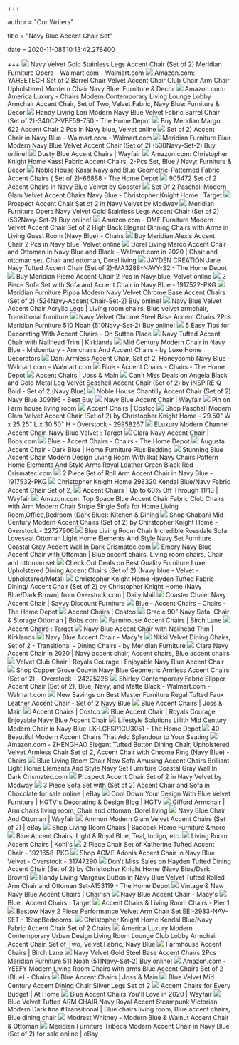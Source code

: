 +++
        
author = "Our Writers"
        
title = "Navy Blue Accent Chair Set"
        
date = 2020-11-08T10:13:42.278400
        
+++
[ ![](https://i5.walmartimages.com/asr/8079862d-974c-4721-afaf-47d98acbe124_1.75d1726b9a651e8fe2860eec0332a80b.jpeg?odnWidth=612&odnHeight=612&odnBg=ffffff)](https://i5.walmartimages.com/asr/8079862d-974c-4721-afaf-47d98acbe124_1.75d1726b9a651e8fe2860eec0332a80b.jpeg?odnWidth=612&odnHeight=612&odnBg=ffffff) Navy Velvet Gold Stainless Legs Accent Chair (Set of 2) Meridian Furniture  Opera - Walmart.com - Walmart.com
[ ![](https://images-na.ssl-images-amazon.com/images/I/715P6aE8V0L._AC_SY355_.jpg)](https://images-na.ssl-images-amazon.com/images/I/715P6aE8V0L._AC_SY355_.jpg) Amazon.com: YAHEETECH Set of 2 Barrel Chair Velvet Accent Chair Club Chair  Arm Chair Upholstered Mordern Chair Navy Blue: Furniture & Decor
[ ![](https://images-na.ssl-images-amazon.com/images/I/61PtNxaOrML._AC_SY355_.jpg)](https://images-na.ssl-images-amazon.com/images/I/61PtNxaOrML._AC_SY355_.jpg) Amazon.com: America Luxury - Chairs Modern Contemporary Living Lounge Lobby Armchair  Accent Chair, Set of Two, Velvet Fabric, Navy Blue: Furniture & Decor
[ ![](https://images.homedepot-static.com/productImages/55585e5b-3ffe-4ce1-a7c1-2cb072d0a99a/svn/navy-blue-handy-living-accent-chairs-340c2-vbf59-750-64_600.jpg)](https://images.homedepot-static.com/productImages/55585e5b-3ffe-4ce1-a7c1-2cb072d0a99a/svn/navy-blue-handy-living-accent-chairs-340c2-vbf59-750-64_600.jpg) Handy Living Lori Modern Navy Blue Velvet Fabric Barrel Chair (Set of  2)-340C2-VBF59-750 - The Home Depot
[ ![](https://www.nfoutlet.com/media/cache/sylius_shop_product_original/5d/ef/9f63c58579969c53f1438a5ad042.jpeg)](https://www.nfoutlet.com/media/cache/sylius_shop_product_original/5d/ef/9f63c58579969c53f1438a5ad042.jpeg) Buy Meridian Margo 622 Accent Chair 2 Pcs in Navy blue, Velvet online
[ ![](https://i5.walmartimages.com/asr/8bc89122-1416-490c-99fb-1f4c04e4e114_1.56cad6dfa273feeb2bedc28689f98812.jpeg)](https://i5.walmartimages.com/asr/8bc89122-1416-490c-99fb-1f4c04e4e114_1.56cad6dfa273feeb2bedc28689f98812.jpeg) Set of 2) Accent Chair in Navy Blue - Walmart.com - Walmart.com
[ ![](https://nyfurnitureoutlets.com/media/cache/sylius_shop_product_original/8c/7d/e8bff7602dde66adf67ea1ea1857.jpeg)](https://nyfurnitureoutlets.com/media/cache/sylius_shop_product_original/8c/7d/e8bff7602dde66adf67ea1ea1857.jpeg) Meridian Furniture Blair Modern Navy Blue Velvet Accent Chair (Set of 2)  (530Navy-Set-2) Buy online!
[ ![](https://secure.img1-fg.wfcdn.com/im/70305649/resize-h310-w310%5Ecompr-r85/1053/105333674/ziaa-performance-velvet-20-barrel-chair-set-of-2.jpg)](https://secure.img1-fg.wfcdn.com/im/70305649/resize-h310-w310%5Ecompr-r85/1053/105333674/ziaa-performance-velvet-20-barrel-chair-set-of-2.jpg) Dusty Blue Accent Chairs | Wayfair
[ ![](https://images-na.ssl-images-amazon.com/images/I/814ncsbklQL._AC_SY355_.jpg)](https://images-na.ssl-images-amazon.com/images/I/814ncsbklQL._AC_SY355_.jpg) Amazon.com: Christopher Knight Home Kassi Fabric Accent Chairs, 2-Pcs Set,  Blue / Navy: Furniture & Decor
[ ![](https://images.homedepot-static.com/productImages/487107c5-583b-4f5c-a964-fb1b8ba74a41/svn/navy-and-blue-noble-house-accent-chairs-66888-64_1000.jpg)](https://images.homedepot-static.com/productImages/487107c5-583b-4f5c-a964-fb1b8ba74a41/svn/navy-and-blue-noble-house-accent-chairs-66888-64_1000.jpg) Noble House Kassi Navy and Blue Geometric-Patterned Fabric Accent Chairs ( Set of 2)-66888 - The Home Depot
[ ![](https://www.furnituredepot.com/cachedimages/a/a1a6434f3fd10ab51cfc3714f9e5e0be.image.1046x904.jpg)](https://www.furnituredepot.com/cachedimages/a/a1a6434f3fd10ab51cfc3714f9e5e0be.image.1046x904.jpg) 905472 Set of 2 Accent Chairs in Navy Blue Velvet by Coaster
[ ![](https://target.scene7.com/is/image/Target/GUEST_3cc6e6da-7e85-4fee-9889-b044c918ee5e?wid=488&hei=488&fmt=pjpeg)](https://target.scene7.com/is/image/Target/GUEST_3cc6e6da-7e85-4fee-9889-b044c918ee5e?wid=488&hei=488&fmt=pjpeg) Set Of 2 Paschall Modern Glam Velvet Accent Chairs Navy Blue - Christopher  Knight Home : Target
[ ![](https://www.furnituredepot.com/cachedimages/4/4c333c55d2f58a56199771cff5b1fed5.image.1024x1024.jpg)](https://www.furnituredepot.com/cachedimages/4/4c333c55d2f58a56199771cff5b1fed5.image.1024x1024.jpg) Prospect Accent Chair Set of 2 in Navy Velvet by Modway
[ ![](https://nyfurnitureoutlets.com/media/cache/sylius_shop_product_original/e3/37/ec35350a80b8af7cff6f4acc08d6.jpeg)](https://nyfurnitureoutlets.com/media/cache/sylius_shop_product_original/e3/37/ec35350a80b8af7cff6f4acc08d6.jpeg) Meridian Furniture Opera Navy Velvet Gold Stainless Legs Accent Chair (Set  of 2) (532Navy-Set-2) Buy online!
[ ![](https://images-na.ssl-images-amazon.com/images/I/518WrjhpjYL._AC_SX522_.jpg)](https://images-na.ssl-images-amazon.com/images/I/518WrjhpjYL._AC_SX522_.jpg) Amazon.com - DMF Furniture Modern Velvet Accent Chair Set of 2 High Back  Elegant Dinning Chairs with Arms in Living Guest Room (Navy Blue) - Chairs
[ ![](https://www.nfoutlet.com/media/cache/sylius_shop_product_original/c4/7c/79fe395c37af37b6235380807042.jpeg)](https://www.nfoutlet.com/media/cache/sylius_shop_product_original/c4/7c/79fe395c37af37b6235380807042.jpeg) Buy Meridian Alexis Accent Chair 2 Pcs in Navy blue, Velvet online
[ ![](https://i.pinimg.com/474x/37/b7/5f/37b75f14c274b286b746b094aed65677.jpg)](https://i.pinimg.com/474x/37/b7/5f/37b75f14c274b286b746b094aed65677.jpg) Dorel Living Marco Accent Chair and Ottoman in Navy Blue and Black -  Walmart.com in 2020 | Chair and ottoman set, Chair and ottoman, Dorel living
[ ![](https://images.homedepot-static.com/productImages/bd26d677-ebdb-49c7-9464-ce87ee35dc86/svn/navy-jayden-creation-accent-chairs-ma3288-navy-s2-64_600.jpg)](https://images.homedepot-static.com/productImages/bd26d677-ebdb-49c7-9464-ce87ee35dc86/svn/navy-jayden-creation-accent-chairs-ma3288-navy-s2-64_600.jpg) JAYDEN CREATION Jane Navy Tufted Accent Chair (Set of 2)-MA3288-NAVY-S2 -  The Home Depot
[ ![](https://www.nfoutlet.com/media/cache/sylius_shop_product_original/76/0a/942c51f68c2480729d4ea60c7e50.jpeg)](https://www.nfoutlet.com/media/cache/sylius_shop_product_original/76/0a/942c51f68c2480729d4ea60c7e50.jpeg) Buy Meridian Pierre Accent Chair 2 Pcs in Navy blue, Velvet online
[ ![](https://media.cymaxstores.com/Images/5013/1917522-5-L.jpg)](https://media.cymaxstores.com/Images/5013/1917522-5-L.jpg) 2 Piece Sofa Set with Sofa and Accent Chair in Navy Blue - 1917522-PKG
[ ![](https://nyfurnitureoutlets.com/media/cache/sylius_shop_product_original/f4/af/e1fc38264007462a770a571425af.jpeg)](https://nyfurnitureoutlets.com/media/cache/sylius_shop_product_original/f4/af/e1fc38264007462a770a571425af.jpeg) Meridian Furniture Pippa Modern Navy Velvet Chrome Base Accent Chairs (Set  of 2) (524Navy-Accent Chair-Set-2) Buy online!
[ ![](https://i.pinimg.com/originals/0f/f6/ea/0ff6ea1a9a58b7a1691cbe1f1f77e551.jpg)](https://i.pinimg.com/originals/0f/f6/ea/0ff6ea1a9a58b7a1691cbe1f1f77e551.jpg) Navy Blue Velvet Accent Chair Acrylic Legs | Living room chairs, Blue  velvet armchair, Transitional furniture
[ ![](https://nyfurnitureoutlets.com/media/cache/sylius_shop_product_original/d2/97/e9607d8ef479d709b860551e3e51.jpeg)](https://nyfurnitureoutlets.com/media/cache/sylius_shop_product_original/d2/97/e9607d8ef479d709b860551e3e51.jpeg) Navy Velvet Chrome Steel Base Accent Chairs 2Pcs Meridian Furniture 510  Noah (510Navy-Set-2) Buy online!
[ ![](https://www.onsuttonplace.com/wp-content/uploads/2018/07/navy-blue-accent-chair-fi.jpg)](https://www.onsuttonplace.com/wp-content/uploads/2018/07/navy-blue-accent-chair-fi.jpg) 5 Easy Tips for Decorating With Accent Chairs - On Sutton Place
[ ![](https://images.kirklands.com/is/image/Kirklands/202354_1?$tProduct$)](https://images.kirklands.com/is/image/Kirklands/202354_1?$tProduct$) Navy Tufted Accent Chair with Nailhead Trim | Kirklands
[ ![](https://st.hzcdn.com/simgs/a2f13ec70ca260e4_4-1805/home-design.jpg)](https://st.hzcdn.com/simgs/a2f13ec70ca260e4_4-1805/home-design.jpg) Mid Century Modern Chair in Navy Blue - Midcentury - Armchairs And Accent  Chairs - by Luxe Home Decorators
[ ![](https://i5.walmartimages.com/asr/c1918735-aeaa-4b55-8c3e-89b0c5c36504_1.d686e09a0eb28353236e67bbe4e4611b.jpeg)](https://i5.walmartimages.com/asr/c1918735-aeaa-4b55-8c3e-89b0c5c36504_1.d686e09a0eb28353236e67bbe4e4611b.jpeg) Dani Armless Accent Chair, Set of 2, Honeycomb Navy Blue - Walmart.com -  Walmart.com
[ ![](https://images.homedepot-static.com/productImages/455bd7f4-5b5c-457c-bdc6-3c030e8afd25/svn/navy-modway-accent-chairs-eei-3434-nav-64_400.jpg)](https://images.homedepot-static.com/productImages/455bd7f4-5b5c-457c-bdc6-3c030e8afd25/svn/navy-modway-accent-chairs-eei-3434-nav-64_400.jpg) Blue - Accent Chairs - Chairs - The Home Depot
[ ![](https://secure.img1-fg.wfcdn.com/im/27878046/resize-h600-w600%5Ecompr-r85/5209/52097729/Accent+Chairs.jpg)](https://secure.img1-fg.wfcdn.com/im/27878046/resize-h600-w600%5Ecompr-r85/5209/52097729/Accent+Chairs.jpg) Accent Chairs | Joss & Main
[ ![](https://images.prod.meredith.com/product/aa86893bf862efa4e8a3510a7247213c/1592733648310/l/angela-black-and-gold-metal-leg-velvet-seashell-accent-chair-set-of-2-by-inspire-q-bold-navy-blue)](https://images.prod.meredith.com/product/aa86893bf862efa4e8a3510a7247213c/1592733648310/l/angela-black-and-gold-metal-leg-velvet-seashell-accent-chair-set-of-2-by-inspire-q-bold-navy-blue) Can't Miss Deals on Angela Black and Gold Metal Leg Velvet Seashell Accent  Chair (Set of 2) by iNSPIRE Q Bold - Set of 2 (Navy Blue)
[ ![](https://pisces.bbystatic.com/image2/BestBuy_US/images/products/6422/6422988cv11d.jpg)](https://pisces.bbystatic.com/image2/BestBuy_US/images/products/6422/6422988cv11d.jpg) Noble House Chantilly Accent Chair (Set of 2) Navy Blue 309196 - Best Buy
[ ![](https://secure.img1-ag.wfcdn.com/im/92842309/resize-h600-w600%5Ecompr-r85/1179/117958331/Accent+Chair+Navy+Blue+Set+Of+2+%28Set+of+2%29.jpg)](https://secure.img1-ag.wfcdn.com/im/92842309/resize-h600-w600%5Ecompr-r85/1179/117958331/Accent+Chair+Navy+Blue+Set+Of+2+%28Set+of+2%29.jpg) Navy Blue Accent Chair | Wayfair
[ ![](https://i.pinimg.com/originals/93/0c/5d/930c5d878bfcf18b9d3a1ba90b824064.jpg)](https://i.pinimg.com/originals/93/0c/5d/930c5d878bfcf18b9d3a1ba90b824064.jpg) Pin on Farm house living room
[ ![](https://images.costco-static.com/ImageDelivery/imageService?profileId=12026540&imageId=100385817-847__1&recipeName=350)](https://images.costco-static.com/ImageDelivery/imageService?profileId=12026540&imageId=100385817-847__1&recipeName=350) Accent Chairs | Costco
[ ![](https://ak1.ostkcdn.com/images/products/29958267/Paschall-Modern-Glam-Velvet-Accent-Chair-Set-of-2-by-Christopher-Knight-Home-29.50-W-x-25.25-L-x-30.50-H-e1ad8acb-7db3-4363-a28d-465b125fbcca.jpg)](https://ak1.ostkcdn.com/images/products/29958267/Paschall-Modern-Glam-Velvet-Accent-Chair-Set-of-2-by-Christopher-Knight-Home-29.50-W-x-25.25-L-x-30.50-H-e1ad8acb-7db3-4363-a28d-465b125fbcca.jpg) Shop Paschall Modern Glam Velvet Accent Chair (Set of 2) by Christopher  Knight Home - 29.50" W x 25.25" L x 30.50" H - Overstock - 29958267
[ ![](https://target.scene7.com/is/image/Target/GUEST_68d23185-8c49-431d-a438-3e3ab2b8d90e?wid=488&hei=488&fmt=pjpeg)](https://target.scene7.com/is/image/Target/GUEST_68d23185-8c49-431d-a438-3e3ab2b8d90e?wid=488&hei=488&fmt=pjpeg) ELuxury Modern Channel Accent Chair, Navy Blue Velvet : Target
[ ![](https://productimages.mybobs.com/20058844002/20058844002_gallery_01_wide.jpg)](https://productimages.mybobs.com/20058844002/20058844002_gallery_01_wide.jpg) Clara Navy Accent Chair | Bobs.com
[ ![](https://images.homedepot-static.com/productImages/e73528a8-50fa-4674-b6de-b32541623d5b/svn/blue-and-white-and-dark-brown-noble-house-accent-chairs-42699-64_400.jpg)](https://images.homedepot-static.com/productImages/e73528a8-50fa-4674-b6de-b32541623d5b/svn/blue-and-white-and-dark-brown-noble-house-accent-chairs-42699-64_400.jpg) Blue - Accent Chairs - Chairs - The Home Depot
[ ![](https://homefurn.com/images/thumbs/0002263_augusta-accent-chair-dark-blue_850.jpeg)](https://homefurn.com/images/thumbs/0002263_augusta-accent-chair-dark-blue_850.jpeg) Augusta Accent Chair - Dark Blue | Home Furniture Plus Bedding
[ ![](http://www.crismatec.com/python/ac/stunning-blue-accent-chair-modern-design-living-room-with-ikat_home-elements-and-style.jpg)](http://www.crismatec.com/python/ac/stunning-blue-accent-chair-modern-design-living-room-with-ikat_home-elements-and-style.jpg) Stunning Blue Accent Chair Modern Design Living Room With Ikat Navy Chairs  Pattern Home Elements And Style Arms Royal Leather Green Black Red  Crismatec.com
[ ![](https://media.cymaxstores.com/Images/5013/1917532-L.jpg)](https://media.cymaxstores.com/Images/5013/1917532-L.jpg) 2 Piece Set of Roll Arm Accent Chair in Navy Blue - 1917532-PKG
[ ![](https://c.shld.net/rpx/i/s/pi/mp/27954/prod_14206919217?src=http%3A%2F%2Fgm-images.amiventures.net%2FAMI2%2FB071P73L7D_L1.jpg&d=5f818d7fbce0214b1b5614e8318487a72e65fcc2&?hei=64&wid=64&qlt=50)](https://c.shld.net/rpx/i/s/pi/mp/27954/prod_14206919217?src=http%3A%2F%2Fgm-images.amiventures.net%2FAMI2%2FB071P73L7D_L1.jpg&d=5f818d7fbce0214b1b5614e8318487a72e65fcc2&?hei=64&wid=64&qlt=50) Christopher Knight Home 298320 Kendal Blue/Navy Fabric Accent Chair Set of  2,
[ ![](https://secure.img1-fg.wfcdn.com/im/64091119/resize-h600-w600%5Ecompr-r85/9988/99885278/Accent+Chairs.jpg)](https://secure.img1-fg.wfcdn.com/im/64091119/resize-h600-w600%5Ecompr-r85/9988/99885278/Accent+Chairs.jpg) Accent Chairs | Up to 60% Off Through 11/13 | Wayfair
[ ![](https://images-na.ssl-images-amazon.com/images/I/81ANQL9UTYL._AC_SX522_.jpg)](https://images-na.ssl-images-amazon.com/images/I/81ANQL9UTYL._AC_SX522_.jpg) Amazon.com: Top Space Blue Accent Chair Fabric Club Chairs with Arm Modern  Chair Stripe Single Sofa for Home Living Room,Office,Bedroom (Dark Blue):  Kitchen & Dining
[ ![](https://ak1.ostkcdn.com/images/products/22727906/Chabani-Mid-Century-Modern-Accent-Chairs-Set-of-2-by-Chirstopher-Knight-Home-7174f2a4-50d3-4a69-809c-06a905404763.jpg)](https://ak1.ostkcdn.com/images/products/22727906/Chabani-Mid-Century-Modern-Accent-Chairs-Set-of-2-by-Chirstopher-Knight-Home-7174f2a4-50d3-4a69-809c-06a905404763.jpg) Shop Chabani Mid-Century Modern Accent Chairs (Set of 2) by Chirstopher  Knight Home - Overstock - 22727906
[ ![](http://www.crismatec.com/python/ac/blue-living-room-chair-incredible-rossdale-sofa-loveseat-ottoman_home-elements-and-style.jpg)](http://www.crismatec.com/python/ac/blue-living-room-chair-incredible-rossdale-sofa-loveseat-ottoman_home-elements-and-style.jpg) Blue Living Room Chair Incredible Rossdale Sofa Loveseat Ottoman Light Home  Elements And Style Navy Set Furniture Coastal Gray Accent Wall In Dark  Crismatec.com
[ ![](https://i.pinimg.com/originals/a9/c8/f7/a9c8f7687757b4f7e818f569fa3595df.jpg)](https://i.pinimg.com/originals/a9/c8/f7/a9c8f7687757b4f7e818f569fa3595df.jpg) Emery Navy Blue Accent Chair with Ottoman | Blue accent chairs, Living room  chairs, Chair and ottoman set
[ ![](https://images.prod.meredith.com/product/ba2ff22ed883ef62aec3952c76e02d08/1576930721244/l/best-quality-furniture-luxe-upholstered-dining-accent-chairs-set-of-2-navy-blue-velvet-upholstered-metal)](https://images.prod.meredith.com/product/ba2ff22ed883ef62aec3952c76e02d08/1576930721244/l/best-quality-furniture-luxe-upholstered-dining-accent-chairs-set-of-2-navy-blue-velvet-upholstered-metal) Check Out Deals on Best Quality Furniture Luxe Upholstered Dining Accent  Chairs (Set of 2) (Navy blue - Velvet - Upholstered/Metal)
[ ![](https://ak1.ostkcdn.com/images/products/9010691/Hayden-Tufted-Fabric-Dining-Accent-Chair-Set-of-2-by-Christopher-Knight-Home-bb695050-623e-4156-b347-bec2dbd947b4_320.jpg)](https://ak1.ostkcdn.com/images/products/9010691/Hayden-Tufted-Fabric-Dining-Accent-Chair-Set-of-2-by-Christopher-Knight-Home-bb695050-623e-4156-b347-bec2dbd947b4_320.jpg) Christopher Knight Home Hayden Tufted Fabric Dining/ Accent Chair (Set of  2) by Christopher Knight Home (Navy Blue/Dark Brown) from Overstock.com |  Daily Mail
[ ![](https://cdn2.bigcommerce.com/n-d57o0b/fzl9b4/products/20089/images/101457/Chalet_Sofa_and_Love__96967.1581723409.1280.1280.jpg?c=2)](https://cdn2.bigcommerce.com/n-d57o0b/fzl9b4/products/20089/images/101457/Chalet_Sofa_and_Love__96967.1581723409.1280.1280.jpg?c=2) Coaster Chalet Navy Accent Chair | Savvy Discount Furniture
[ ![](https://images.homedepot-static.com/productImages/529c37ff-6f85-4721-a0ef-bb0e8754f3cc/svn/navy-blue-noble-house-accent-chairs-12599-64_400.jpg)](https://images.homedepot-static.com/productImages/529c37ff-6f85-4721-a0ef-bb0e8754f3cc/svn/navy-blue-noble-house-accent-chairs-12599-64_400.jpg) Blue - Accent Chairs - Chairs - The Home Depot
[ ![](https://images.costco-static.com/ImageDelivery/imageService?profileId=12026540&imageId=100569368-847__1&recipeName=350)](https://images.costco-static.com/ImageDelivery/imageService?profileId=12026540&imageId=100569368-847__1&recipeName=350) Accent Chairs | Costco
[ ![](https://productimages.mybobs.com/20060062/20060062_gallery_01_wide.jpg)](https://productimages.mybobs.com/20060062/20060062_gallery_01_wide.jpg) Gracie 90" Navy Sofa, Chair & Storage Ottoman | Bobs.com
[ ![](https://secure.img1-fg.wfcdn.com/im/35219411/resize-h600-w600%5Ecompr-r85/7400/74002678/Accent+Chairs.jpg)](https://secure.img1-fg.wfcdn.com/im/35219411/resize-h600-w600%5Ecompr-r85/7400/74002678/Accent+Chairs.jpg) Farmhouse Accent Chairs | Birch Lane
[ ![](https://target.scene7.com/is/image/Target//GUEST_6327ab47-45f7-463e-b632-18783c46a05b?wid=315&hei=315&qlt=60&fmt=pjpeg)](https://target.scene7.com/is/image/Target//GUEST_6327ab47-45f7-463e-b632-18783c46a05b?wid=315&hei=315&qlt=60&fmt=pjpeg) Accent Chairs : Target
[ ![](https://images.kirklands.com/is/image/Kirklands/169103?$tProduct$)](https://images.kirklands.com/is/image/Kirklands/169103?$tProduct$) Navy Blue Accent Chair with Nailhead Trim | Kirklands
[ ![](https://slimages.macysassets.com/is/image/MCY/products/0/optimized/17724320_fpx.tif?$browse$&wid=224&fmt=jpeg)](https://slimages.macysassets.com/is/image/MCY/products/0/optimized/17724320_fpx.tif?$browse$&wid=224&fmt=jpeg) Navy Blue Accent Chair - Macy's
[ ![](https://st.hzcdn.com/simgs/46e12cae0db1c272_9-7309/home-design.jpg)](https://st.hzcdn.com/simgs/46e12cae0db1c272_9-7309/home-design.jpg) Nikki Velvet Dining Chairs, Set of 2 - Transitional - Dining Chairs - by  Meridian Furniture
[ ![](https://i.pinimg.com/originals/a6/5a/35/a65a3571e0c5cc44ae70d49bde6e0db4.jpg)](https://i.pinimg.com/originals/a6/5a/35/a65a3571e0c5cc44ae70d49bde6e0db4.jpg) Clara Navy Accent Chair in 2020 | Navy accent chair, Accent chairs, Blue  accent chairs
[ ![](https://laperla-london.com/wp-content/uploads/2017/11/Velvet-Club-Chair.jpg)](https://laperla-london.com/wp-content/uploads/2017/11/Velvet-Club-Chair.jpg) Velvet Club Chair | Royals Courage : Enjoyable Navy Blue Accent Chair
[ ![](https://ak1.ostkcdn.com/images/products/24225228/Handy-Living-Brodee-Navy-Blue-Geometric-Armless-Accent-Chairs-Set-of-2-c10c56fc-6116-4b4b-8322-4ed3da1ca2a3.jpg)](https://ak1.ostkcdn.com/images/products/24225228/Handy-Living-Brodee-Navy-Blue-Geometric-Armless-Accent-Chairs-Set-of-2-c10c56fc-6116-4b4b-8322-4ed3da1ca2a3.jpg) Shop Copper Grove Couvin Navy Blue Geometric Armless Accent Chairs (Set of  2) - Overstock - 24225228
[ ![](https://i5.walmartimages.com/asr/bdaafe4a-35a9-4234-8066-c7235442128a_1.9cea35aecd9fdb04d1436a58e97aa180.jpeg?odnWidth=612&odnHeight=612&odnBg=ffffff)](https://i5.walmartimages.com/asr/bdaafe4a-35a9-4234-8066-c7235442128a_1.9cea35aecd9fdb04d1436a58e97aa180.jpeg?odnWidth=612&odnHeight=612&odnBg=ffffff) Shirley Contemporary Fabric Slipper Accent Chair (Set of 2), Blue, Navy,  and Matte Black - Walmart.com - Walmart.com
[ ![](https://images.prod.meredith.com/product/150a6c68023bd4151880e43b9e374dd5/1515822692429/l/best-master-furniture-regal-tufted-faux-leather-accent-chair-set-of-2-navy-blue)](https://images.prod.meredith.com/product/150a6c68023bd4151880e43b9e374dd5/1515822692429/l/best-master-furniture-regal-tufted-faux-leather-accent-chair-set-of-2-navy-blue) New Savings on Best Master Furniture Regal Tufted Faux Leather Accent Chair  - Set of 2 Navy Blue
[ ![](https://secure.img1-fg.wfcdn.com/im/90790989/resize-h310-w310%5Ecompr-r85/8340/83403910/krause-wingback-chair.jpg)](https://secure.img1-fg.wfcdn.com/im/90790989/resize-h310-w310%5Ecompr-r85/8340/83403910/krause-wingback-chair.jpg) Blue Accent Chairs | Joss & Main
[ ![](https://images.costco-static.com/ImageDelivery/imageService?profileId=12026540&imageId=100569431-847__1&recipeName=350)](https://images.costco-static.com/ImageDelivery/imageService?profileId=12026540&imageId=100569431-847__1&recipeName=350) Accent Chairs | Costco
[ ![](https://laperla-london.com/wp-content/uploads/2017/11/Blue-Accent-Chair.jpg)](https://laperla-london.com/wp-content/uploads/2017/11/Blue-Accent-Chair.jpg) Blue Accent Chair | Royals Courage : Enjoyable Navy Blue Accent Chair
[ ![](https://images.homedepot-static.com/productImages/c70c272d-8fb5-4df7-8c53-85642593c60f/svn/navy-blue-lifestyle-solutions-accent-chairs-lk-lgfsp1gu3051-64_1000.jpg)](https://images.homedepot-static.com/productImages/c70c272d-8fb5-4df7-8c53-85642593c60f/svn/navy-blue-lifestyle-solutions-accent-chairs-lk-lgfsp1gu3051-64_1000.jpg) Lifestyle Solutions Lillith Mid Century Modern Chair in Navy Blue-LK-LGFSP1GU3051  - The Home Depot
[ ![](http://cdn.home-designing.com/wp-content/uploads/2017/11/blue-leather-with-studding-modern-accent-chairs-600x631.jpg)](http://cdn.home-designing.com/wp-content/uploads/2017/11/blue-leather-with-studding-modern-accent-chairs-600x631.jpg) 40 Beautiful Modern Accent Chairs That Add Splendour to Your Seating
[ ![](https://images-na.ssl-images-amazon.com/images/I/71ONP9Gw1OL._AC_SL1500_.jpg)](https://images-na.ssl-images-amazon.com/images/I/71ONP9Gw1OL._AC_SL1500_.jpg) Amazon.com - ZHENGHAO Elegant Tufted Button Dining Chair, Upholstered  Velvet Armless Chair Set of 2, Accent Chair with Chrome Ring (Navy Blue) -  Chairs
[ ![](http://www.crismatec.com/python/ac/blue-living-room-chair-new-sofa-amusing-accent-chairs-brilliant_home-elements-and-style.jpg)](http://www.crismatec.com/python/ac/blue-living-room-chair-new-sofa-amusing-accent-chairs-brilliant_home-elements-and-style.jpg) Blue Living Room Chair New Sofa Amusing Accent Chairs Brilliant Light Home  Elements And Style Navy Set Furniture Coastal Gray Wall In Dark  Crismatec.com
[ ![](https://www.furnituredepot.com/cachedimages/8/892c701ddcbd0943ffbf0b5d87d54762.image.1024x1024.jpg)](https://www.furnituredepot.com/cachedimages/8/892c701ddcbd0943ffbf0b5d87d54762.image.1024x1024.jpg) Prospect Accent Chair Set of 2 in Navy Velvet by Modway
[ ![](https://i.ebayimg.com/images/g/23IAAOSwLdJcoY0Z/s-l1600.jpg)](https://i.ebayimg.com/images/g/23IAAOSwLdJcoY0Z/s-l1600.jpg) 3 Piece Sofa Set with (Set of 2) Accent Chair and Sofa in Chocolate for  sale online | eBay
[ ![](https://hgtvhome.sndimg.com/content/dam/images/hgtv/fullset/2013/4/23/1/DP_Shirry-Dolgin-Seating-Area-Blue-Chairs_s3x4.jpg.rend.hgtvcom.616.822.suffix/1400978284747.jpeg)](https://hgtvhome.sndimg.com/content/dam/images/hgtv/fullset/2013/4/23/1/DP_Shirry-Dolgin-Seating-Area-Blue-Chairs_s3x4.jpg.rend.hgtvcom.616.822.suffix/1400978284747.jpeg) Cool Down Your Design With Blue Velvet Furniture | HGTV's Decorating &  Design Blog | HGTV
[ ![](https://i.pinimg.com/originals/e2/d7/4a/e2d74a81c3ccc0a33ece4832bdbbed81.jpg)](https://i.pinimg.com/originals/e2/d7/4a/e2d74a81c3ccc0a33ece4832bdbbed81.jpg) Gifford Armchair | Arm chairs living room, Chair and ottoman, Dorel living
[ ![](https://secure.img1-fg.wfcdn.com/im/67685441/resize-h600-w600%5Ecompr-r85/7184/71846174/Garren+Club+Chair.jpg)](https://secure.img1-fg.wfcdn.com/im/67685441/resize-h600-w600%5Ecompr-r85/7184/71846174/Garren+Club+Chair.jpg) Navy Blue Chair And Ottoman | Wayfair
[ ![](https://s3-us-west-1.amazonaws.com/images.noblehouse/63537.00NBLU/63537.00NBLU_28.jpg)](https://s3-us-west-1.amazonaws.com/images.noblehouse/63537.00NBLU/63537.00NBLU_28.jpg) Ammon Modern Glam Velvet Accent Chairs (Set of 2) | eBay
[ ![](https://www.badcock.com/images/thumbs/0015248_ashburn-ii-accent-chair_500.jpeg)](https://www.badcock.com/images/thumbs/0015248_ashburn-ii-accent-chair_500.jpeg) Shop Living Room Chairs | Badcock Home Furniture &more
[ ![](https://images-na.ssl-images-amazon.com/images/I/41rsQPoa72L.jpg)](https://images-na.ssl-images-amazon.com/images/I/41rsQPoa72L.jpg) Blue Accent Chairs: Light & Royal Blue, Teal, Indigo, etc.
[ ![](https://media.kohlsimg.com/is/image/kohls/1949016_Navy_Pattern?wid=240&hei=240&op_sharpen=1)](https://media.kohlsimg.com/is/image/kohls/1949016_Navy_Pattern?wid=240&hei=240&op_sharpen=1) Living Room Accent Chairs | Kohl's
[ ![](https://media.cymaxstores.com/Images/5013/1921658-1-L.jpg)](https://media.cymaxstores.com/Images/5013/1921658-1-L.jpg) 2 Piece Chair Set of Katherine Tufted Accent Chair - 1921658-PKG
[ ![](https://ak1.ostkcdn.com/images/products/is/images/direct/69db819c1804d75e87d1e5c4de72360346cebc95/ACME-Adonis-Accent-Chair-in-Navy-Blue-Velvet.jpg)](https://ak1.ostkcdn.com/images/products/is/images/direct/69db819c1804d75e87d1e5c4de72360346cebc95/ACME-Adonis-Accent-Chair-in-Navy-Blue-Velvet.jpg) Shop ACME Adonis Accent Chair in Navy Blue Velvet - Overstock - 31747290
[ ![](https://images.prod.meredith.com/product/d15e598bee635b98f843544644fa962e/1576930893946/l/hayden-tufted-fabric-dining-accent-chair-set-of-2-by-christopher-knight-home-navy-blue-dark-brown)](https://images.prod.meredith.com/product/d15e598bee635b98f843544644fa962e/1576930893946/l/hayden-tufted-fabric-dining-accent-chair-set-of-2-by-christopher-knight-home-navy-blue-dark-brown) Don't Miss Sales on Hayden Tufted Dining Accent Chair (Set of 2) by  Christopher Knight Home (Navy Blue/Dark Brown)
[ ![](https://images.homedepot-static.com/productImages/50192f7d-012a-4534-a0fb-518b4edb362d/svn/navy-blue-handy-living-accent-chairs-a153119-64_600.jpg)](https://images.homedepot-static.com/productImages/50192f7d-012a-4534-a0fb-518b4edb362d/svn/navy-blue-handy-living-accent-chairs-a153119-64_600.jpg) Handy Living Margaux Button in Navy Blue Velvet Tufted Rolled Arm Chair and  Ottoman Set-A153119 - The Home Depot
[ ![](https://chairish-prod.freetls.fastly.net/image/product/sized/f080c017-6271-4663-8de1-7b0d22b85682/mid-20th-century-faux-bois-dining-chairs-set-of-4-4711?aspect=max&width=270&height=270)](https://chairish-prod.freetls.fastly.net/image/product/sized/f080c017-6271-4663-8de1-7b0d22b85682/mid-20th-century-faux-bois-dining-chairs-set-of-4-4711?aspect=max&width=270&height=270) Vintage & New Navy Blue Accent Chairs | Chairish
[ ![](https://slimages.macysassets.com/is/image/MCY/products/1/optimized/3270701_fpx.tif?$browse$&wid=224&fmt=jpeg)](https://slimages.macysassets.com/is/image/MCY/products/1/optimized/3270701_fpx.tif?$browse$&wid=224&fmt=jpeg) Navy Blue Accent Chair - Macy's
[ ![](https://target.scene7.com/is/image/Target/GUEST_26e2fb3b-8ed6-49d9-a085-aff27e65bd0e)](https://target.scene7.com/is/image/Target/GUEST_26e2fb3b-8ed6-49d9-a085-aff27e65bd0e) Blue : Accent Chairs : Target
[ ![](https://cdn.shopify.com/s/files/1/0434/1104/6567/products/fi697dglx4tnmkjqu1x2_600x.jpg?v=1597794658)](https://cdn.shopify.com/s/files/1/0434/1104/6567/products/fi697dglx4tnmkjqu1x2_600x.jpg?v=1597794658) Accent Chairs & Living Room Chairs - Pier 1
[ ![](https://cdn.1stopbedrooms.com/media/catalog/product/b/e/bestow-navy-2-piece-performance-velvet-arm-chair-set-eei-2983-nav-set_qb13205524.jpg)](https://cdn.1stopbedrooms.com/media/catalog/product/b/e/bestow-navy-2-piece-performance-velvet-arm-chair-set-eei-2983-nav-set_qb13205524.jpg) Bestow Navy 2 Piece Performance Velvet Arm Chair Set EEI-2983-NAV-SET -  1StopBedrooms.
[ ![](https://ak1.ostkcdn.com/images/products/30564817/Cortesi-Home-Kendall-Dining-Chairs-Walnut-Color-with-Fabric-Teal-Blue-Set-of-2-38faa5ef-75d2-4e49-a608-a81dd4d356e4.jpg)](https://ak1.ostkcdn.com/images/products/30564817/Cortesi-Home-Kendall-Dining-Chairs-Walnut-Color-with-Fabric-Teal-Blue-Set-of-2-38faa5ef-75d2-4e49-a608-a81dd4d356e4.jpg) Christopher Knight Home Kendal Blue/Navy Fabric Accent Chair Set of 2 Chairs
[ ![](https://c.shld.net/rpx/i/s/pi/mp/10153761/prod_17278644724?src=http%3A%2F%2Fres.cloudinary.com%2Fhouse-bound%2Fimage%2Fupload%2FHBMW%2FEEI-3153-NAV-SET_5_.jpg&d=bb7c3f86ef5d6a43d49a1e4cd979b96de486ecf7&hei=333&wid=333&op_sharpen=1)](https://c.shld.net/rpx/i/s/pi/mp/10153761/prod_17278644724?src=http%3A%2F%2Fres.cloudinary.com%2Fhouse-bound%2Fimage%2Fupload%2FHBMW%2FEEI-3153-NAV-SET_5_.jpg&d=bb7c3f86ef5d6a43d49a1e4cd979b96de486ecf7&hei=333&wid=333&op_sharpen=1) America Luxury Modern Contemporary Urban Design Living Room Lounge Club  Lobby Armchair Accent Chair, Set of Two, Velvet Fabric, Navy Blue
[ ![](https://secure.img1-fg.wfcdn.com/im/62410060/resize-h310-w310%5Ecompr-r85/6082/60820689/sauer-armchair.jpg)](https://secure.img1-fg.wfcdn.com/im/62410060/resize-h310-w310%5Ecompr-r85/6082/60820689/sauer-armchair.jpg) Farmhouse Accent Chairs | Birch Lane
[ ![](https://nyfurnitureoutlets.com/media/cache/sylius_shop_product_original/4f/4b/d8de173c0af307ec3a8a3c0c5766.jpeg)](https://nyfurnitureoutlets.com/media/cache/sylius_shop_product_original/4f/4b/d8de173c0af307ec3a8a3c0c5766.jpeg) Navy Velvet Gold Steel Base Accent Chairs 2Pcs Meridian Furniture 511 Noah  (511Navy-Set-2) Buy online!
[ ![](https://images-na.ssl-images-amazon.com/images/I/71S-4P%2BtsqL._AC_SX522_.jpg)](https://images-na.ssl-images-amazon.com/images/I/71S-4P%2BtsqL._AC_SX522_.jpg) Amazon.com - YEEFY Modern Living Room Chairs with arms Blue Accent Chairs  Set of 2 (Blue) - Chairs
[ ![](https://secure.img1-fg.wfcdn.com/im/56469242/resize-h310-w310%5Ecompr-r85/1208/120859208/alisha-barrel-chair.jpg)](https://secure.img1-fg.wfcdn.com/im/56469242/resize-h310-w310%5Ecompr-r85/1208/120859208/alisha-barrel-chair.jpg) Blue Accent Chairs | Joss & Main
[ ![](https://www.enhancingyourhabitat.com/image/cache/data/mf_786Navy-C-660x750.jpg)](https://www.enhancingyourhabitat.com/image/cache/data/mf_786Navy-C-660x750.jpg) Blue Velvet Mid Century Accent Dining Chair Silver Legs Set of 2
[ ![](https://www.athome.com/dw/image/v2/AAYZ_PRD/on/demandware.static/-/Sites-AtHome/default/dwc1590a39/images/124256912.jpg?sw=740&sh=740&sm=fit)](https://www.athome.com/dw/image/v2/AAYZ_PRD/on/demandware.static/-/Sites-AtHome/default/dwc1590a39/images/124256912.jpg?sw=740&sh=740&sm=fit) Accent Chairs for Every Budget | At Home
[ ![](https://secure.img1-fg.wfcdn.com/im/80264883/resize-h240-w240%5Ecompr-r85/5215/52157602/default_name.jpg)](https://secure.img1-fg.wfcdn.com/im/80264883/resize-h240-w240%5Ecompr-r85/5215/52157602/default_name.jpg) Blue Accent Chairs You'll Love in 2020 | Wayfair
[ ![](https://i.pinimg.com/originals/f0/00/d9/f000d9cf1a9cb24fd34aef73a7f8e897.jpg)](https://i.pinimg.com/originals/f0/00/d9/f000d9cf1a9cb24fd34aef73a7f8e897.jpg) Blue Velvet Tufted ARM CHAIR Navy Royal Accent Steampunk Victorian Modern  Dark #na #Transitional | Blue chairs living room, Blue accent chairs, Blue  dining chair
[ ![](https://www.lafurniturestore.com/media/catalog/product/cache/1/image/9df78eab33525d08d6e5fb8d27136e95/m/o/modern_vgma_77864_blue_accent_chair_1.jpg)](https://www.lafurniturestore.com/media/catalog/product/cache/1/image/9df78eab33525d08d6e5fb8d27136e95/m/o/modern_vgma_77864_blue_accent_chair_1.jpg) Modrest Whitney - Modern Blue & Walnut Accent Chair & Ottoman
[ ![](https://i.ebayimg.com/images/g/1DwAAOSwU~RfDTWi/s-l1600.jpg)](https://i.ebayimg.com/images/g/1DwAAOSwU~RfDTWi/s-l1600.jpg) Meridian Furniture Tribeca Modern Accent Chair in Navy Blue (Set of 2) for  sale online | eBay
